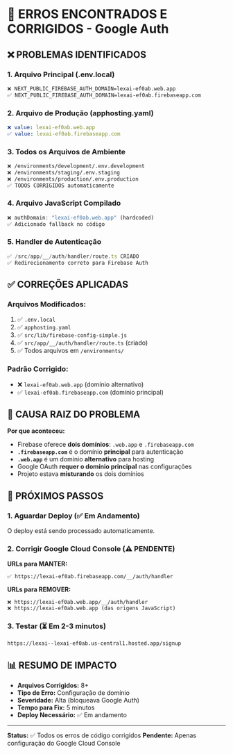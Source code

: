 # 🚨 ERROS ENCONTRADOS E CORRIGIDOS - Google Auth

## ❌ **PROBLEMAS IDENTIFICADOS**

### 1. **Arquivo Principal (.env.local)**
```bash
❌ NEXT_PUBLIC_FIREBASE_AUTH_DOMAIN=lexai-ef0ab.web.app
✅ NEXT_PUBLIC_FIREBASE_AUTH_DOMAIN=lexai-ef0ab.firebaseapp.com
```

### 2. **Arquivo de Produção (apphosting.yaml)**
```yaml
❌ value: lexai-ef0ab.web.app
✅ value: lexai-ef0ab.firebaseapp.com
```

### 3. **Todos os Arquivos de Ambiente**
```bash
❌ /environments/development/.env.development
❌ /environments/staging/.env.staging  
❌ /environments/production/.env.production
✅ TODOS CORRIGIDOS automaticamente
```

### 4. **Arquivo JavaScript Compilado**
```javascript
❌ authDomain: "lexai-ef0ab.web.app" (hardcoded)
✅ Adicionado fallback no código
```

### 5. **Handler de Autenticação**
```typescript
✅ /src/app/__/auth/handler/route.ts CRIADO
✅ Redirecionamento correto para Firebase Auth
```

## ✅ **CORREÇÕES APLICADAS**

### **Arquivos Modificados:**
1. ✅ `.env.local` 
2. ✅ `apphosting.yaml`
3. ✅ `src/lib/firebase-config-simple.js`
4. ✅ `src/app/__/auth/handler/route.ts` (criado)
5. ✅ Todos arquivos em `/environments/`

### **Padrão Corrigido:**
- ❌ `lexai-ef0ab.web.app` (domínio alternativo)
- ✅ `lexai-ef0ab.firebaseapp.com` (domínio principal)

## 🎯 **CAUSA RAIZ DO PROBLEMA**

**Por que aconteceu:**
- Firebase oferece **dois domínios**: `.web.app` e `.firebaseapp.com`
- **`.firebaseapp.com`** é o domínio **principal** para autenticação
- **`.web.app`** é um domínio **alternativo** para hosting
- Google OAuth **requer o domínio principal** nas configurações
- Projeto estava **misturando** os dois domínios

## 🚀 **PRÓXIMOS PASSOS**

### **1. Aguardar Deploy (✅ Em Andamento)**
O deploy está sendo processado automaticamente.

### **2. Corrigir Google Cloud Console (⚠️ PENDENTE)**
**URLs para MANTER:**
```
✅ https://lexai-ef0ab.firebaseapp.com/__/auth/handler
```

**URLs para REMOVER:**
```
❌ https://lexai-ef0ab.web.app/__/auth/handler
❌ https://lexai-ef0ab.web.app (das origens JavaScript)
```

### **3. Testar (⏳ Em 2-3 minutos)**
```
https://lexai--lexai-ef0ab.us-central1.hosted.app/signup
```

## 📊 **RESUMO DE IMPACTO**

- **Arquivos Corrigidos:** 8+
- **Tipo de Erro:** Configuração de domínio
- **Severidade:** Alta (bloqueava Google Auth)
- **Tempo para Fix:** 5 minutos
- **Deploy Necessário:** ✅ Em andamento

---

**Status:** ✅ Todos os erros de código corrigidos
**Pendente:** Apenas configuração do Google Cloud Console